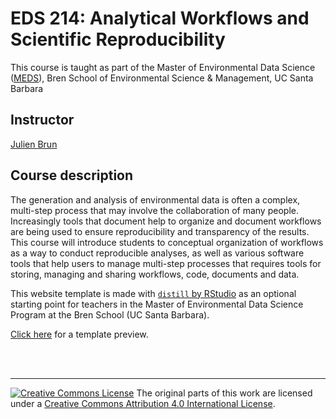 # EDS 214: Analytical Workflows and Scientific Reproducibility

This course is taught as part of the Master of Environmental Data Science ([MEDS](https://bren.ucsb.edu/masters-programs/master-environmental-data-science)), Bren School of Environmental Science & Management, UC Santa Barbara 

## Instructor

[Julien Brun](http://brunj7.github.io/about.html)

## Course description

The generation and analysis of environmental data is often a complex, multi-step process that may involve the collaboration of many people. Increasingly tools that document help to organize and document workflows are being used to ensure reproducibility and transparency of the results. This course will introduce students to conceptual organization of workflows as a way to conduct reproducible analyses, as well as various software tools that help users to manage multi-step processes that requires tools for storing, managing and sharing workflows, code, documents and data.




This website template is made with [`distill` by RStudio](https://rstudio.github.io/distill/) as an optional starting point for teachers in the Master of Environmental Data Science Program at the Bren School (UC Santa Barbara). 

[Click here](https://allisonhorst.github.io/meds-distill-template/) for a template preview.


<br>
<br>

---

<a rel="license" href="http://creativecommons.org/licenses/by/4.0/"><img alt="Creative Commons License" style="border-width:0" src="https://i.creativecommons.org/l/by/4.0/88x31.png" /></a> The original parts of this work are licensed under a <a rel="license" href="http://creativecommons.org/licenses/by/4.0/">Creative Commons Attribution 4.0 International License</a>.

